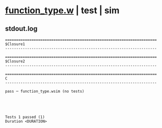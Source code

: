 # [function_type.w](../../../../../examples/tests/valid/function_type.w) | test | sim

## stdout.log
```log
=====================================================================
$Closure1
---------------------------------------------------------------------

=====================================================================
$Closure2
---------------------------------------------------------------------

=====================================================================
C
---------------------------------------------------------------------

pass ─ function_type.wsim (no tests)
 




Tests 1 passed (1) 
Duration <DURATION>

```

